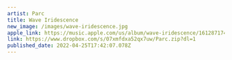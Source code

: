 ```yaml
---
artist: Parc
title: Wave Iridescence
new_image: /images/wave-iridescence.jpg
apple_link: https://music.apple.com/us/album/wave-iridescence/1612871743
link: https://www.dropbox.com/s/07xmfdxa52qx7uw/Parc.zip?dl=1
published_date: 2022-04-25T17:42:07.078Z
---
```


